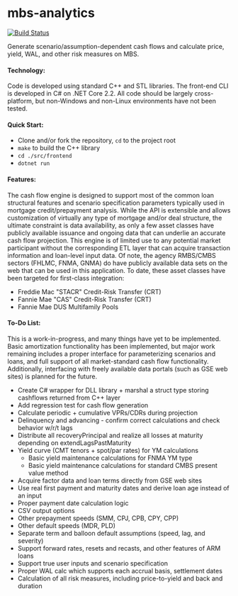# mbs-analytics
[![Build Status](https://travis-ci.com/gandhis1/mbs-analytics.svg?branch=master)](https://travis-ci.com/gandhis1/mbs-analytics)

Generate scenario/assumption-dependent cash flows and calculate price, yield, WAL, and other risk measures on MBS.

#### Technology:

Code is developed using standard C++ and STL libraries. The front-end CLI is developed in C# on .NET Core 2.2. All code should be largely cross-platform, but non-Windows and non-Linux environments have not been tested.

#### Quick Start:

- Clone and/or fork the repository, `cd` to the project root
- `make` to build the C++ library
- `cd ./src/frontend`
- `dotnet run`

#### Features:

The cash flow engine is designed to support most of the common loan structural features and scenario specification parameters typically used in mortgage credit/prepayment analysis. While the API is extensible and allows customization of virtually any type of mortgage and/or deal structure, the ultimate constraint is data availability, as only a few asset classes have publicly available issuance and ongoing data that can underlie an accurate cash flow projection. This engine is of limited use to any potential market participant without the corresponding ETL layer that can acquire transaction information and loan-level input data. Of note, the agency RMBS/CMBS sectors (FHLMC, FNMA, GNMA) do have publicly available data sets on the web that can be used in this application. To date, these asset classes have been targeted for first-class integration:

- Freddie Mac "STACR" Credit-Risk Transfer (CRT)
- Fannie Mae "CAS" Credit-Risk Transfer (CRT)
- Fannie Mae DUS Multifamily Pools

#### To-Do List:

This is a work-in-progress, and many things have yet to be implemented. Basic amortization functionality has been implemented, but major work remaining includes a proper interface for parameterizing scenarios and loans, and full support of all market-standard cash flow functionality. Additionally, interfacing with freely available data portals (such as GSE web sites) is planned for the future.


- Create C# wrapper for DLL library + marshal a struct type storing cashflows returned from C++ layer
- Add regression test for cash flow generation
- Calculate periodic + cumulative VPRs/CDRs during projection
- Delinquency and advancing - confirm correct calculations and check behavior w/r/t lags
- Distribute all recoveryPrincipal and realize all losses at maturity depending on extendLagsPastMaturity
- Yield curve (CMT tenors + spot/par rates) for YM calculations
  - Basic yield maintenance calculations for FNMA YM type
  - Basic yield maintenance calculations for standard CMBS present value method
- Acquire factor data and loan terms directly from GSE web sites
- Use real first payment and maturity dates and derive loan age instead of an input
- Proper payment date calculation logic
- CSV output options
- Other prepayment speeds (SMM, CPJ, CPB, CPY, CPP)
- Other default speeds (MDR, PLD)
- Separate term and balloon default assumptions (speed, lag, and severity)
- Support forward rates, resets and recasts, and other features of ARM loans
- Support true user inputs and scenario specification
- Proper WAL calc which supports each accrual basis, settlement dates
- Calculation of all risk measures, including price-to-yield and back and duration

